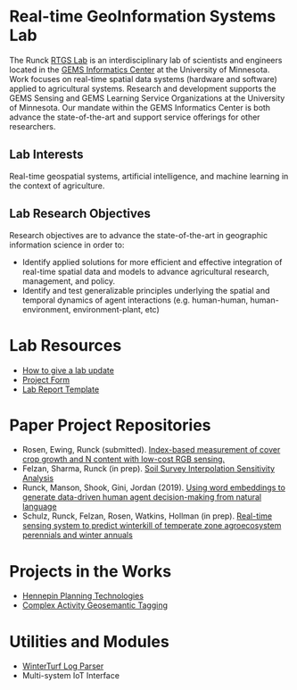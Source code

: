 # Real-time GeoInformation Systems Lab

The Runck [RTGS Lab](https://gems.umn.edu/runck-lab-real-time-geoinformation-systems) is an interdisciplinary lab of scientists and engineers located in the [GEMS Informatics Center](https://gems.umn.edu) at the University of Minnesota. 
Work focuses on real-time spatial data systems (hardware and software) applied to agricultural systems. 
Research and development supports the GEMS Sensing and GEMS Learning Service Organizations at the University of Minnesota. 
Our mandate within the GEMS Informatics Center is both advance the state-of-the-art and support service offerings for other researchers.

## Lab Interests
Real-time geospatial systems, artificial intelligence, and machine learning in the context of agriculture. 

## Lab Research Objectives

Research objectives are to advance the state-of-the-art in geographic information science in order to:
- Identify applied solutions for more efficient and effective integration of real-time spatial data and models to advance agricultural research, management, and policy.
- Identify and test generalizable principles underlying the spatial and temporal dynamics of agent interactions (e.g. human-human, human-environment, environment-plant, etc)


# Lab Resources
- [How to give a lab update](https://www.dropbox.com/s/k3qvdmh52ek6w09/How%20to%20give%20a%20lab%20update.pdf?dl=0)
- [Project Form](https://www.dropbox.com/s/ekc4kjtld0uf4sw/Project%20Proposal%20Form.docx?dl=0)
- [Lab Report Template](https://www.dropbox.com/s/ruxnv73xx0u3e3j/Lab%20Report%20Template.docx?dl=0)

# Paper Project Repositories
- Rosen, Ewing, Runck (submitted). [Index-based measurement of cover crop growth and N content with low-cost RGB sensing.](https://github.com/RTGS-Lab/USDA_GEMS_RGB_COVER)
- Felzan, Sharma, Runck (in prep). [Soil Survey Interpolation Sensitivity Analysis](https://github.com/RTGS-Lab/SSURGO-interpolation-sensitivity-analysis)
- Runck, Manson, Shook, Gini, Jordan (2019). [Using word embeddings to generate data-driven human agent decision-making from natural language](https://github.com/runck014/2018-geoinformatica-submission)
- Schulz, Runck, Felzan, Rosen, Watkins, Hollman (in prep). [Real-time sensing system to predict winterkill of temperate zone agroecosystem perennials and winter annuals](https://github.com/RTGS-Lab/winterkill_prediction)

# Projects in the Works
- [Hennepin Planning Technologies](https://github.com/RTGS-Lab/hennepin_geodesign)
- [Complex Activity Geosemantic Tagging](https://github.com/RTGS-Lab/geosemantic-tagging)

# Utilities and Modules
- [WinterTurf Log Parser](https://github.com/RTGS-Lab/rtgs_log_parser)
- Multi-system IoT Interface
